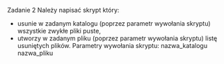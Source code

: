 Zadanie 2
Należy napisać skrypt który:
- usunie w zadanym katalogu (poprzez parametr wywołania skryptu) wszystkie zwykłe pliki
puste,
- utworzy w zadanym pliku (poprzez parametr wywołania skryptu) listę usuniętych plików.
Parametry wywołania skryptu:
nazwa_katalogu nazwa_pliku